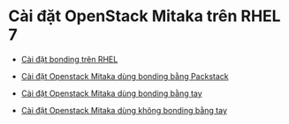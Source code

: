 # Cài đặt OpenStack Mitaka trên RHEL 7

 - [Cài đặt bonding trên RHEL](https://github.com/meditechopen/mdt-technical/blob/master/ManhDV/OpenStack/docs/docs-thuchanh/Caidat-bonding.md)
 
 - [Cài đặt Openstack Mitaka dùng bonding bằng Packstack](https://github.com/meditechopen/mdt-technical/blob/master/ManhDV/OpenStack/docs/docs-thuchanh/OPS-Mitaka-Packstack-bonding.md)
 
 - [Cài đặt Openstack Mitaka dùng bonding bằng tay](https://github.com/meditechopen/mdt-technical/blob/master/ManhDV/OpenStack/docs/docs-thuchanh/OPS-Mitaka-bonding.md)
 
 - [Cài đặt Openstack Mitaka dùng không bonding bằng tay](https://github.com/meditechopen/mdt-technical/blob/master/ManhDV/OpenStack/docs/docs-thuchanh/OPS-Mitaka.md)